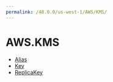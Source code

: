 ```yaml
---
permalink: /48.0.0/us-west-1/AWS/KMS/
---
```


# AWS.KMS



* [Alias](Alias.md)
* [Key](Key.md)
* [ReplicaKey](ReplicaKey.md)